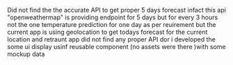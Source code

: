 Did not find the the accurate API to get proper 5 days forecast infact this api "openweathermap" is providing endpoint for 5 days but for every 3 hours not the one temperature prediction for one day as per reuirement but the current app is using geolocation to get todays forecast for the current location and retraunt app did not find any proper API dor i developed the some ui display usinf reusable component (no assets were there )with some mockup data 